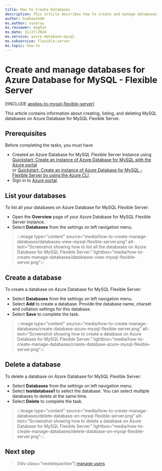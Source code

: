 ```yaml
---
title: How to Create Databases
description: This article describes how to create and manage databases on Azure Database for MySQL - Flexible Server.
author: SudheeshGH
ms.author: sunaray
ms.reviewer: maghan
ms.date: 11/27/2024
ms.service: azure-database-mysql
ms.subservice: flexible-server
ms.topic: how-to
---
```


# Create and manage databases for Azure Database for MySQL - Flexible Server

[!INCLUDE [applies-to-mysql-flexible-server](../includes/applies-to-mysql-flexible-server.md)]

This article contains information about creating, listing, and deleting MySQL databases on Azure Database for MySQL Flexible Server.

## Prerequisites

Before completing the tasks, you must have
- Created an Azure Database for MySQL Flexible Server instance using [Quickstart: Create an instance of Azure Database for MySQL with the Azure portal](quickstart-create-server-portal.md) <br/> or [Quickstart: Create an instance of Azure Database for MySQL - Flexible Server by using the Azure CLI](quickstart-create-server-cli.md).
- Sign in to [Azure portal](https://portal.azure.com).

## List your databases

To list all your databases on Azure Database for MySQL Flexible Server:
- Open the **Overview** page of your Azure Database for MySQL Flexible Server instance.
- Select **Databases** from the settings on left navigation menu.

> :::image type="content" source="media/how-to-create-manage-databases/databases-view-mysql-flexible-server.png" alt-text="Screenshot showing how to list all the databases on Azure Database for MySQL Flexible Server." lightbox="media/how-to-create-manage-databases/databases-view-mysql-flexible-server.png":::

## Create a database

To create a database on Azure Database for MySQL Flexible Server:

- Select **Databases** from the settings on left navigation menu.
- Select **Add** to create a database. Provide the database name, charset and collation settings for this database.
- Select **Save** to complete the task.

> :::image type="content" source="media/how-to-create-manage-databases/create-database-azure-mysql-flexible-server.png" alt-text="Screenshot showing how to create a database on Azure Database for MySQL Flexible Server." lightbox="media/how-to-create-manage-databases/create-database-azure-mysql-flexible-server.png":::

## Delete a database

To delete a database on Azure Database for MySQL Flexible Server:

- Select **Databases** from the settings on left navigation menu.
- Select **testdatabase1** to select the database. You can select multiple databases to delete at the same time.
- Select **Delete** to complete the task.

> :::image type="content" source="media/how-to-create-manage-databases/delete-database-on-mysql-flexible-server.png" alt-text="Screenshot showing how to delete a database on Azure Database for MySQL Flexible Server." lightbox="media/how-to-create-manage-databases/delete-database-on-mysql-flexible-server.png":::

## Next step

> [!div class="nextstepaction"]
> [manage users](../howto-create-users.md)

